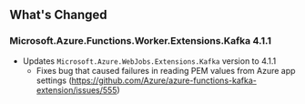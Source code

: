 ## What's Changed

<!-- Please add your release notes in the following format:
- My change description (#PR/#issue)
-->

### Microsoft.Azure.Functions.Worker.Extensions.Kafka 4.1.1
- Updates `Microsoft.Azure.WebJobs.Extensions.Kafka` version to 4.1.1
  - Fixes bug that caused failures in reading PEM values from Azure app settings (https://github.com/Azure/azure-functions-kafka-extension/issues/555)
